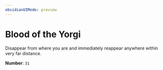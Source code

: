 ```yaml
---
obsidianUIMode: preview
---
```

# Blood of the Yorgi

Disappear from where you are and immediately reappear anywhere within very far distance.

**Number**: `31`
